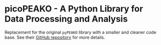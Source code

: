 # picoPEAKO - A Python Library for Data Processing and Analysis

Replacement for the original `pyPEAKO` library with a smaller and cleaner code base. See their [GitHub repository](https://github.com/ti-vo/pyPEAKO) for more details.

